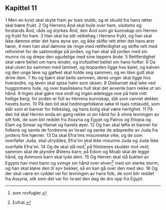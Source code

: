 ## Kapittel 11

1 Men en kvist skal skyte fram av Isais stubb, og et skudd fra hans røtter skal bære frukt.
2 Og Herrens Ånd skal hvile over ham, visdoms og forstands Ånd, råds og styrkes Ånd, den Ånd som gir kunnskap om Herren og frykt for ham.
3 Han skal ha sitt velbehag i Herrens frykt, og han skal ikke dømme etter det hans øyne ser, og ikke skifte rett etter det hans ører hører,
4 men han skal dømme de ringe med rettferdighet og skifte rett med rettvishet for de saktmodige på jorden, og han skal slå jorden med sin munns ris og drepe den ugudelige med sine leppers ånde.
5 Rettferdighet skal være beltet om hans lender, og trofasthet beltet om hans hofter.
6 Da skal ulven bo sammen med lammet, og leoparden ligge hos kjeet, og kalven og den unge løve og gjøfeet skal holde seg sammen, og en liten gutt skal drive dem.
7 Ku og bjørn skal beite sammen, deres unger skal ligge hos hverandre, og løven skal spise halm som oksen.
8 Diebarnet skal leke ved huggormens hule, og over basiliskens hull skal det avvente barn rekke ut sin hånd.
9 Ingen skal gjøre noe ondt og ingen ødelegge noe på hele mitt hellige berg; for jorden er full av Herrens kunnskap, slik som vannet dekker havets bunn.
10 På den tid skal hedningefolkene søke til Isais rotskudd, som står som et banner for folkeslag, og hans bolig skal være herlighet.
11 På den tid skal Herren enda en gang rekke ut sin hånd for å vinne levningen av sitt folk, de som blir reddet fra Assyria og Egypt og Patros og Etiopia og Elam og Sinear og Hamat og havets øyer.
12 Og han skal løfte et banner for folkene og samle de fordrevne av Israel og sanke de adspredte av Juda fra jordens fire hjørner.
13 Da skal Efra'ims misunnelse vike, og de som overfaller Juda, skal utryddes; Efra'im skal ikke misunne Juda og Juda ikke overfalle Efra'im.
14 Og de skal slå ned[^1] på filistrenes skulder mot vest; sammen skal de plyndre Østens barn; på Edom og Moab skal de legge hånd, og Ammons barn skal lyde dem.
15 Og Herren skal slå bukten av Egypts hav med bann og svinge sin hånd over elven[^2] med sin sterke storm, og han skal kløve den til syv bekker, så en kan gå over den med sko.
16 Og der skal være en ryddet vei for levningen av hans folk, de som blir reddet fra Assyria, slik som det var for Israel den dag de dro opp fra Egypt.

[^1]:  som rovfugler.
[^2]:  Eufrat.
